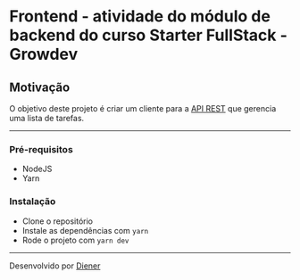 # Frontend - atividade do módulo de backend do curso Starter FullStack - Growdev

## Motivação

O objetivo deste projeto é criar um cliente para a [API REST](https://github.com/dienerld/growdev-backend-mod1) que gerencia uma lista de tarefas.

---

### Pré-requisitos

- NodeJS
- Yarn

### Instalação

- Clone o repositório
- Instale as dependências com `yarn`
- Rode o projeto com `yarn dev`

---

Desenvolvido por [Diener](https://github.com/dienerld)
